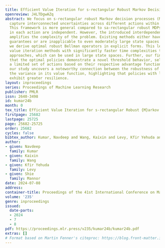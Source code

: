 ```yaml
---
title: Efficient Value Iteration for s-rectangular Robust Markov Decision Processes
openreview: J4LTDgwAZq
abstract: We focus on s-rectangular robust Markov decision processes (MDPs), which
  capture interconnected uncertainties across different actions within each state.
  This framework is more general compared to sa-rectangular robust MDPs, where uncertainties
  in each action are independent. However, the introduced interdependence significantly
  amplifies the complexity of the problem. Existing methods either have slow performance
  guarantees or are inapplicable to even moderately large state spaces. In this work,
  we derive optimal robust Bellman operators in explicit forms. This leads to robust
  value iteration methods with significantly faster time complexities than existing
  approaches, which can be used in large state spaces. Further, our findings reveal
  that the optimal policies demonstrate a novel threshold behavior, selectively favoring
  a limited set of actions based on their respective advantage functions. Additionally,
  our study uncovers a noteworthy connection between the robustness of a policy and
  the variance in its value function, highlighting that policies with lower variance
  exhibit greater resilience.
layout: inproceedings
series: Proceedings of Machine Learning Research
publisher: PMLR
issn: 2640-3498
id: kumar24b
month: 0
tex_title: Efficient Value Iteration for s-rectangular Robust {M}arkov Decision Processes
firstpage: 25682
lastpage: 25725
page: 25682-25725
order: 25682
cycles: false
bibtex_author: Kumar, Navdeep and Wang, Kaixin and Levy, Kfir Yehuda and Mannor, Shie
author:
- given: Navdeep
  family: Kumar
- given: Kaixin
  family: Wang
- given: Kfir Yehuda
  family: Levy
- given: Shie
  family: Mannor
date: 2024-07-08
address:
container-title: Proceedings of the 41st International Conference on Machine Learning
volume: '235'
genre: inproceedings
issued:
  date-parts:
  - 2024
  - 7
  - 8
pdf: https://proceedings.mlr.press/v235/kumar24b/kumar24b.pdf
extras: []
# Format based on Martin Fenner's citeproc: https://blog.front-matter.io/posts/citeproc-yaml-for-bibliographies/
---
```

